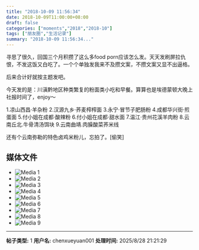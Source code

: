```yaml
---
title: "2018-10-09 11:56:34"
date: 2018-10-09T11:00:00+08:00
draft: false
categories: ["moments","2018","2018-10"]
tags: ["朋友圈","生活记录"]
summary: "2018-10-09 11:56:34..."
---
```


寻思了很久，回国三个月积攒了这么多food porn应该怎么发。天天发刷屏拉仇恨，不发这饭又白吃了。一个个单独发我来不及攒文案，不攒文案又显不出逼格。

后来合计好就按主题发吧。

今天发的是：川滇黔地区种类繁复的粉面类小吃和早餐。算算也是埃德蒙顿大晚上社报时间了，enjoy～

1.凉山西昌·羊杂粉
2.汉源九乡·荞麦榨榨面
3.永宁·冒节子肥肠粉
4.成都华兴街·煎蛋面
5.付小姐在成都·酸辣粉
6.付小姐在成都·甜水面
7.温江·贵州花溪羊肉粉
8.云南丘北.牛骨清汤饵块
9.云南曲靖.肉臊酸菜荞米线

还有个云南弥勒的特色卤鸡米粉儿，忘拍了。[偷笑]

## 媒体文件

- ![Media 1](/Moments/photos/2018-10-09/201810091156340.jpg)
- ![Media 2](/Moments/photos/2018-10-09/201810091156341.jpg)
- ![Media 3](/Moments/photos/2018-10-09/201810091156342.jpg)
- ![Media 4](/Moments/photos/2018-10-09/201810091156343.jpg)
- ![Media 5](/Moments/photos/2018-10-09/201810091156344.jpg)
- ![Media 6](/Moments/photos/2018-10-09/201810091156345.jpg)
- ![Media 7](/Moments/photos/2018-10-09/201810091156346.jpg)
- ![Media 8](/Moments/photos/2018-10-09/201810091156347.jpg)
- ![Media 9](/Moments/photos/2018-10-09/201810091156348.jpg)

---

**帖子类型:** 1
**用户名:** chenxueyuan001
**处理时间:** 2025/8/28 21:21:29